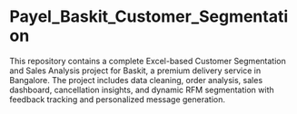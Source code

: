 # Payel_Baskit_Customer_Segmentation
This repository contains a complete Excel-based Customer Segmentation and Sales Analysis project for Baskit, a premium delivery service in Bangalore. The project includes data cleaning, order analysis, sales dashboard, cancellation insights, and dynamic RFM segmentation with feedback tracking and personalized message generation.
